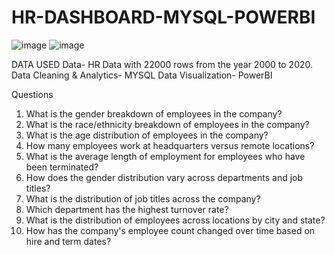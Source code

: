 # HR-DASHBOARD-MYSQL-POWERBI
![image](https://github.com/nakuljadeja08/HR-DASHBOARD-MYSQL-POWERBI/assets/60362137/8ad7e592-e5af-4738-9329-09e006d1ae5e)
![image](https://github.com/nakuljadeja08/HR-DASHBOARD-MYSQL-POWERBI/assets/60362137/55fae848-ce5a-4970-8e36-93cb972c428e)

DATA USED
Data- HR Data with 22000 rows from the year 2000 to 2020.
Data Cleaning & Analytics- MYSQL
Data Visualization- PowerBI

Questions

1. What is the gender breakdown of employees in the company?
2. What is the race/ethnicity breakdown of employees in the company?
3. What is the age distribution of employees in the company?
4. How many employees work at headquarters versus remote locations?
5. What is the average length of employment for employees who have been terminated?
6. How does the gender distribution vary across departments and job titles?
7. What is the distribution of job titles across the company?
8. Which department has the highest turnover rate?
9. What is the distribution of employees across locations by city and state?
10. How has the company's employee count changed over time based on hire and term dates?

